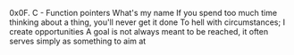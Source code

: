 0x0F. C - Function pointers
What's my name
If you spend too much time thinking about a thing, you'll never get it done
To hell with circumstances; I create opportunities
A goal is not always meant to be reached, it often serves simply as something to aim at
